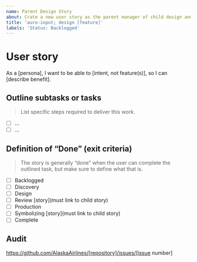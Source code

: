 ```yaml
---
name: Parent Design Story
about: Crate a new user story as the parent manager of child design and dev stories
title: 'auro-input; design [feature]'
labels: 'Status: Backlogged'
---
```


# User story

As a [persona], I want to be able to [intent, not feature(s)], so I can [describe benefit].

## Outline subtasks or tasks

> List specific steps required to deliver this work.

- [ ] ...
- [ ] ...

## Definition of “Done” (exit criteria)

> The story is generally “done” when the user can complete the outlined task, but make sure to define what that is.

- [ ] Backlogged
- [ ] Discovery
- [ ] Design
- [ ] Review [story](must link to child story)
- [ ] Production
- [ ] Symbolizing [story](must link to child story)
- [ ] Complete

## Audit

https://github.com/AlaskaAirlines/[repository]/issues/[issue number]
